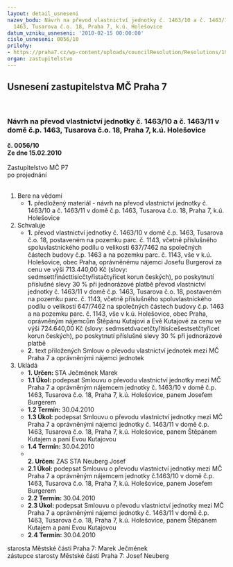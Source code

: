 ```yaml
---
layout: detail_usneseni
nazev_bodu: Návrh na převod vlastnictví jednotky č. 1463/10 a č. 1463/11 v domě č.p.
  1463, Tusarova č.o. 18, Praha 7, k.ú. Holešovice
datum_vzniku_usneseni: '2010-02-15 00:00:00'
cislo_usneseni: 0056/10
prilohy:
- https://praha7.cz/wp-content/uploads/councilResolution/Resolutions/19696/1-10-p%c5%99%c3%adloha_k_materi%c3%a1lu_-_tusarova_18_-15.02.2010.xls
organ: zastupitelstvo
---
```

<div id="ucUsn_pList" class="usn">
	<span><h2>Usnesení zastupitelstva MČ Praha 7 </h2>
<br></span><div class="standBody">
<span><h3>Návrh na převod vlastnictví jednotky č. 1463/10 a č. 1463/11 v domě č.p. 1463, Tusarova č.o. 18, Praha 7, k.ú. Holešovice</h3></span><div class="center">
		<strong>č. 0056/10</strong><br>
	</div>
<div class="center">
		<strong>Ze dne 15.02.2010</strong><br><br>
	</div>Zastupitelstvo MČ P7<br> po projednání<br><br><ol>
<li>Bere na vědomí<ul><li>
<strong>1.</strong> předložený materiál - návrh na převod vlastnictví jednotky č. 1463/10 a č. 1463/11 v domě č.p. 1463, Tusarova č.o. 18, Praha 7, k.ú. Holešovice</li></ul>
</li>
<li>Schvaluje<ul>
<li>
<strong>1.</strong> převod vlastnictví jednotky č. 1463/10 v domě č.p. 1463, Tusarova č.o. 18, postaveném na pozemku parc. č. 1143, včetně příslušného spoluvlastnického podílu o velikosti 637/7462 na společných částech budovy č.p. 1463 a na pozemku parc. č. 1143, vše v k.ú. Holešovice, obec Praha, oprávněnému nájemci Josefu Burgerovi za cenu ve výši 713.440,00 Kč (slovy: sedmsettřinácttisícčtyřistačtyřicet korun českých), po poskytnutí příslušné slevy 30 % při jednorázové platbě  převod vlastnictví jednotky č. 1463/11 v domě č.p. 1463, Tusarova č.o. 18, postaveném na pozemku parc. č. 1143, včetně příslušného spoluvlastnického podílu o velikosti 647/7462 na společných částech budovy č.p. 1463 a na pozemku parc. č. 1143, vše v k.ú. Holešovice, obec Praha, oprávněným nájemcům Štěpánu Kutajovi a Evě Kutajové za cenu ve výši 724.640,00 Kč (slovy: sedmsetdvacetčtyřitisícešestsetčtyřicet korun českých), po poskytnutí příslušné slevy 30 % při jednorázové platbě  </li>
<li>
<strong>2.</strong> text přiložených Smlouv o převodu vlastnictví jednotek mezi MČ Praha 7 a oprávněnými nájemci jednotek    </li>
</ul>
</li>
<li>Ukládá<ul>
<li>
<strong>1. Určen: </strong>STA Ječmének Marek</li>
<li>
<strong>1.1 Úkol: </strong>podepsat Smlouvu o převodu vlastnictví jednotky mezi MČ Praha 7 a oprávněným nájemcem jednotky č. 1463/10 v domě č.p. 1463, Tusarova č.o. 18, Praha 7, k.ú. Holešovice, panem Josefem Burgerem </li>
<li>
<strong>1.2 Termín: </strong>30.04.2010</li>
<li>
<strong>1.3 Úkol: </strong>podepsat Smlouvu o převodu vlastnictví jednotky mezi MČ Praha 7 a oprávněnými nájemci jednotky č. 1463/11 v domě č.p. 1463, Tusarova č.o. 18, Praha 7, k.ú. Holešovice, panem Štěpánem Kutajem a paní Evou Kutajovou </li>
<li>
<strong>1.4 Termín: </strong>30.04.2010</li>
<li>
<strong><br>2. Určen: </strong>ZAS STA Neuberg Josef</li>
<li>
<strong>2.1 Úkol: </strong>podepsat Smlouvu o převodu vlastnictví jednotky mezi MČ Praha 7 a oprávněným nájemcem jednotky č.1463/10 v domě č.p. 1463, Tusarova č.o. 18, Praha 7, k.ú. Holešovice, panem Josefem Burgerem </li>
<li>
<strong>2.2 Termín: </strong>30.04.2010</li>
<li>
<strong>2.3 Úkol: </strong>podepsat Smlouvu o převodu vlastnictví jednotky mezi MČ Praha 7 a oprávněnými nájemci jednotky č. 1463/11 v domě č.p. 1463, Tusarova č.o. 18, Praha 7, k.ú. Holešovice, panem Štěpánem Kutajem a paní Evou Kutajovou </li>
<li>
<strong>2.4 Termín: </strong>30.04.2010</li>
</ul>
</li>
</ol>starosta Městské části Praha 7: Marek Ječmének<br>zástupce starosty Městské části Praha 7: Josef Neuberg
</div>
</div>